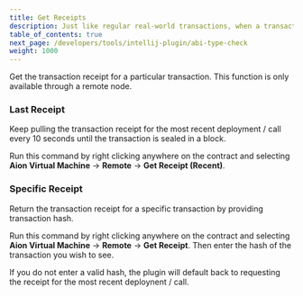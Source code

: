 ```yaml
---
title: Get Receipts
description: Just like regular real-world transactions, when a transaction is processed on a blockchain network a receipt is generated. This receipt lists pieces of information that can be helpful in debugging contracts, as well as vital information such as a contract's block hash and contract address. The Aion4j plugin automatically receives the receipt of each transaction, so you shouldn't need to use this feature unless you are looking for the receipt of a specific historical transaction.
table_of_contents: true
next_page: /developers/tools/intellij-plugin/abi-type-check
weight: 1000
---
```


Get the transaction receipt for a particular transaction. This function is only available through a remote node.

### Last Receipt

Keep pulling the transaction receipt for the most recent deployment / call every 10 seconds until the transaction is sealed in a block.

Run this command by right clicking anywhere on the contract and selecting **Aion Virtual Machine** → **Remote** → **Get Receipt (Recent)**.

### Specific Receipt

Return the transaction receipt for a specific transaction by providing transaction hash.

Run this command by right clicking anywhere on the contract and selecting **Aion Virtual Machine** → **Remote** → **Get Receipt**. Then enter the hash of the transaction you wish to see.

If you do not enter a valid hash, the plugin will default back to requesting the receipt for the most recent deploynent / call.

